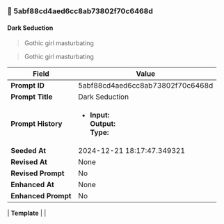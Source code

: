 

### 📜 5abf88cd4aed6cc8ab73802f70c6468d

#### Dark Seduction

> Gothic girl masturbating

> Gothic girl masturbating

| Field          | Value                                                                                                                                                                      |
|----------------|----------------------------------------------------------------------------------------------------------------------------------------------------------------------------|
| **Prompt ID**  | 5abf88cd4aed6cc8ab73802f70c6468d                                                                                                                                                            |
| **Prompt Title**  | Dark Seduction                                                                                                                                                            |
| **Prompt History** | <ul><li>**Input:**  <br> **Output:**  <br> **Type:** </li></ul> |
| **Seeded At** | 2024-12-21 18:17:47.349321                                                                                                                                                   |
| **Revised At** | None                                                                                                                                                   |
| **Revised Prompt** | No                                                                                                                                                                      |
| **Enhanced At** | None                                                                                                                                                  |
| **Enhanced Prompt** | No                                                                                                                                                                    |

| **Template**   |                                                                                                                                            |



